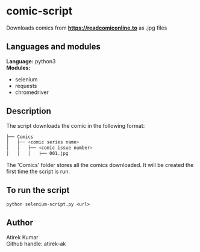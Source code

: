 # comic-script
Downloads comics from **https://readcomiconline.to** as .jpg files  

## Languages and modules
**Language:** python3  
**Modules:**  
* selenium  
* requests  
* chromedriver  

## Description  
The script downloads the comic in the following format:  
```bash
├── Comics
│   ├── <comic series name>
│   │   ├── <comic issue number>
│   │   │   ├── 001.jpg
```  
The 'Comics' folder stores all the comics downloaded. It will be created the first time the script is run.  

## To run the script  
```
python selenium-script.py <url>
```

## Author  
Atirek Kumar  
Github handle: atirek-ak
